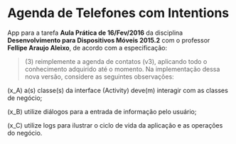 # Agenda de Telefones com Intentions

App para a tarefa **Aula Prática de 16/Fev/2016** da disciplina **Desenvolvimento para Dispositivos Móveis 2015.2** com o professor **Fellipe Araujo Aleixo**, de acordo com a especificação:

> (3) reimplemente a agenda de contatos (v3), aplicando todo o conhecimento adquirido até o momento. Na implementação dessa nova versão, considere as seguintes observações:

(x_A) a(s) classe(s) da interface (Activity) deve(m) interagir com as classes de negócio;

(x_B) utilize diálogos para a entrada de informação pelo usuário;

(x_C) utilize logs para ilustrar o ciclo de vida da aplicação e as operações do negócio.